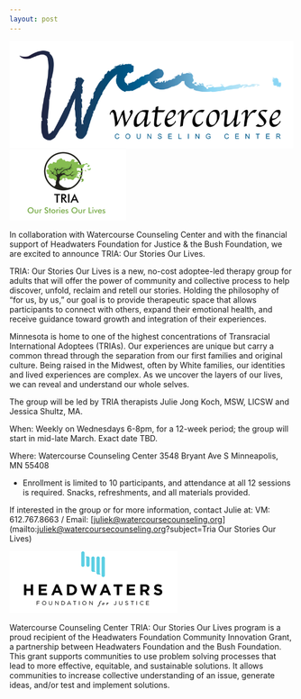 ```yaml
---
layout: post
---
```


![Watercourse logo](/logo.svg)
![TRIA logo](/images/tria-stories-lives.png)

In collaboration with Watercourse Counseling Center and with the
financial support of Headwaters Foundation for Justice & the Bush
Foundation, we are excited to announce TRIA: Our Stories Our Lives.

TRIA: Our Stories Our Lives is a new, no-cost adoptee-led therapy group
for adults that will offer the power of community and collective process
to help discover, unfold, reclaim and retell our stories. Holding the
philosophy of “for us, by us,” our goal is to provide therapeutic space
that allows participants to connect with others, expand their emotional
health, and receive guidance toward growth and integration of their
experiences. 

Minnesota is home to one of the highest concentrations of Transracial
International Adoptees (TRIAs). Our experiences are unique but carry
a common thread through the separation from our first families and
original culture. Being raised in the Midwest, often by White families,
our identities and lived experiences are complex. As we uncover the
layers of our lives, we can reveal and understand our whole selves.

The group will be led by TRIA therapists Julie Jong Koch, MSW, LICSW and
Jessica Shultz, MA.

When: Weekly on Wednesdays 6-8pm, for a 12-week period; the group will
start in mid-late March. Exact date TBD.

Where: 
Watercourse Counseling Center
3548 Bryant Ave S
Minneapolis, MN 55408

* Enrollment is limited to 10 participants, and attendance at all 12
  sessions is required.  Snacks, refreshments, and all materials
  provided.

If interested in the group or for more information, contact Julie at:
VM: 612.767.8663 / Email: [juliek@watercoursecounseling.org](mailto:juliek@watercoursecounseling.org?subject=Tria Our Stories Our Lives)

![Headwaters Foundation for Justice logo](/images/headwaters-justice.png)

Watercourse Counseling Center TRIA: Our Stories Our Lives program is
a proud recipient of the Headwaters Foundation Community Innovation
Grant, a partnership between Headwaters Foundation and the Bush
Foundation. This grant supports communities to use problem solving
processes that lead to more effective, equitable, and sustainable
solutions. It allows communities to increase collective understanding
of an issue, generate ideas, and/or test and implement solutions.

